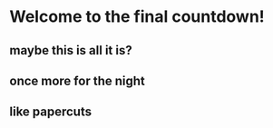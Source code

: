 # Welcome to the final countdown!
## maybe this is all it is?
## once more for the night
## like papercuts
